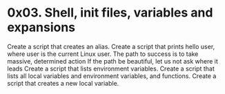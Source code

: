# 0x03. Shell, init files, variables and expansions
Create a script that creates an alias.
Create a script that prints hello user, where user is the current Linux user.
The path to success is to take massive, determined action
If the path be beautiful, let us not ask where it leads
Create a script that lists environment variables.
Create a script that lists all local variables and environment variables, and functions.
Create a script that creates a new local variable.
